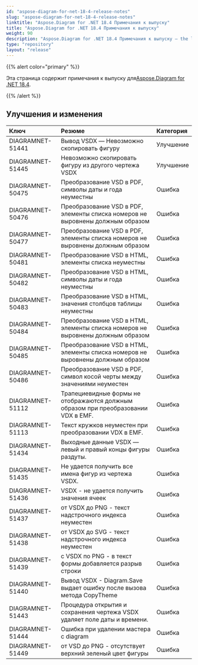 ```yaml
---
id: "aspose-diagram-for-net-18-4-release-notes"
slug: "aspose-diagram-for-net-18-4-release-notes"
linktitle: "Aspose.Diagram for .NET 18.4 Примечания к выпуску"
title: "Aspose.Diagram for .NET 18.4 Примечания к выпуску"
weight: 90
description: "Aspose.Diagram for .NET 18.4 Примечания к выпуску – the latest updates and fixes."
type: "repository"
layout: "release"
---
```

{{% alert color="primary" %}} 

 Эта страница содержит примечания к выпуску для[Aspose.Diagram for .NET 18.4](https://www.nuget.org/packages/Aspose.Diagram/18.4.0).

{{% /alert %}} 
## **Улучшения и изменения**

|**Ключ**|**Резюме**|**Категория**|
|:- |:- |:- |
|DIAGRAMNET-51441|Вывод VSDX — Невозможно скопировать фигуру|Улучшение|
|DIAGRAMNET-51445|Невозможно скопировать фигуру из другого чертежа VSDX|Улучшение|
|DIAGRAMNET-50475|Преобразование VSD в PDF, символы даты и года неуместны|Ошибка|
|DIAGRAMNET-50476|Преобразование VSD в PDF, элементы списка номеров не выровнены должным образом|Ошибка|
|DIAGRAMNET-50477|Преобразование VSD в PDF, элементы списка номеров не выровнены должным образом|Ошибка|
|DIAGRAMNET-50481|Преобразование VSD в HTML, элементы списка неуместны|Ошибка|
|DIAGRAMNET-50482|Преобразование VSD в HTML, символы даты и года неуместны|Ошибка|
|DIAGRAMNET-50483|Преобразование VSD в HTML, значения столбцов таблицы неуместны|Ошибка|
|DIAGRAMNET-50484|Преобразование VSD в HTML, элементы списка номеров не выровнены должным образом|Ошибка|
|DIAGRAMNET-50485|Преобразование VSD в HTML, элементы списка номеров не выровнены должным образом|Ошибка|
|DIAGRAMNET-50486|Преобразование VSD в PDF, символ косой черты между значениями неуместен|Ошибка|
|DIAGRAMNET-51112|Трапециевидные формы не отображаются должным образом при преобразовании VDX в EMF.|Ошибка|
|DIAGRAMNET-51113|Текст кружков неуместен при преобразовании VDX в EMF.|Ошибка|
|DIAGRAMNET-51434|Выходные данные VSDX — левый и правый концы фигуры раздуты.|Ошибка|
|DIAGRAMNET-51435|Не удается получить все имена фигур из чертежа VSDX.|Ошибка|
|DIAGRAMNET-51436|VSDX - не удается получить значения ячеек|Ошибка|
|DIAGRAMNET-51437|от VSDX до PNG - текст надстрочного индекса неуместен|Ошибка|
|DIAGRAMNET-51438|от VSDX до SVG - текст надстрочного индекса неуместен|Ошибка|
|DIAGRAMNET-51439|с VSDX по PNG - в текст формы добавляется разрыв строки|Ошибка|
|DIAGRAMNET-51440|Вывод VSDX - Diagram.Save выдает ошибку после вызова метода CopyTheme|Ошибка|
|DIAGRAMNET-51443|Процедура открытия и сохранения чертежа VSDX удаляет поле даты и времени.|Ошибка|
|DIAGRAMNET-51444|Ошибка при удалении мастера с diagram|Ошибка|
|DIAGRAMNET-51449|от VSD до PNG - отсутствует верхний зеленый цвет фигуры|Ошибка|

